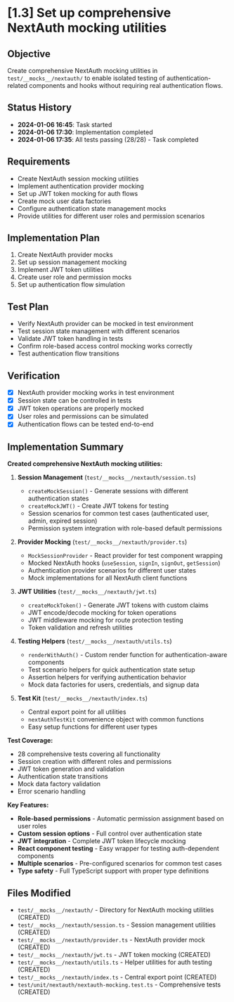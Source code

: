 # [1.3] Set up comprehensive NextAuth mocking utilities

## Objective
Create comprehensive NextAuth mocking utilities in `test/__mocks__/nextauth/` to enable isolated testing of authentication-related components and hooks without requiring real authentication flows.

## Status History
- **2024-01-06 16:45**: Task started
- **2024-01-06 17:30**: Implementation completed
- **2024-01-06 17:35**: All tests passing (28/28) - Task completed

## Requirements
- Create NextAuth session mocking utilities
- Implement authentication provider mocking
- Set up JWT token mocking for auth flows
- Create mock user data factories
- Configure authentication state management mocks
- Provide utilities for different user roles and permission scenarios

## Implementation Plan

1. Create NextAuth provider mocks
2. Set up session management mocking
3. Implement JWT token utilities
4. Create user role and permission mocks
5. Set up authentication flow simulation

## Test Plan

- Verify NextAuth provider can be mocked in test environment
- Test session state management with different scenarios
- Validate JWT token handling in tests
- Confirm role-based access control mocking works correctly
- Test authentication flow transitions

## Verification

- [x] NextAuth provider mocking works in test environment
- [x] Session state can be controlled in tests
- [x] JWT token operations are properly mocked
- [x] User roles and permissions can be simulated
- [x] Authentication flows can be tested end-to-end

## Implementation Summary

**Created comprehensive NextAuth mocking utilities:**

1. **Session Management** (`test/__mocks__/nextauth/session.ts`)
   - `createMockSession()` - Generate sessions with different authentication states
   - `createMockJWT()` - Create JWT tokens for testing
   - Session scenarios for common test cases (authenticated user, admin, expired session)
   - Permission system integration with role-based default permissions

2. **Provider Mocking** (`test/__mocks__/nextauth/provider.ts`)
   - `MockSessionProvider` - React provider for test component wrapping
   - Mocked NextAuth hooks (`useSession`, `signIn`, `signOut`, `getSession`)
   - Authentication provider scenarios for different user states
   - Mock implementations for all NextAuth client functions

3. **JWT Utilities** (`test/__mocks__/nextauth/jwt.ts`)
   - `createMockToken()` - Generate JWT tokens with custom claims
   - JWT encode/decode mocking for token operations
   - JWT middleware mocking for route protection testing
   - Token validation and refresh utilities

4. **Testing Helpers** (`test/__mocks__/nextauth/utils.ts`)
   - `renderWithAuth()` - Custom render function for authentication-aware components
   - Test scenario helpers for quick authentication state setup
   - Assertion helpers for verifying authentication behavior
   - Mock data factories for users, credentials, and signup data

5. **Test Kit** (`test/__mocks__/nextauth/index.ts`)
   - Central export point for all utilities
   - `nextAuthTestKit` convenience object with common functions
   - Easy setup functions for different user types

**Test Coverage:**
- 28 comprehensive tests covering all functionality
- Session creation with different roles and permissions
- JWT token generation and validation
- Authentication state transitions
- Mock data factory validation
- Error scenario handling

**Key Features:**
- **Role-based permissions** - Automatic permission assignment based on user roles
- **Custom session options** - Full control over authentication state
- **JWT integration** - Complete JWT token lifecycle mocking
- **React component testing** - Easy wrapper for testing auth-dependent components
- **Multiple scenarios** - Pre-configured scenarios for common test cases
- **Type safety** - Full TypeScript support with proper type definitions

## Files Modified
- `test/__mocks__/nextauth/` - Directory for NextAuth mocking utilities (CREATED)
- `test/__mocks__/nextauth/session.ts` - Session management utilities (CREATED)
- `test/__mocks__/nextauth/provider.ts` - NextAuth provider mock (CREATED)
- `test/__mocks__/nextauth/jwt.ts` - JWT token mocking (CREATED)
- `test/__mocks__/nextauth/utils.ts` - Helper utilities for auth testing (CREATED)
- `test/__mocks__/nextauth/index.ts` - Central export point (CREATED)
- `test/unit/nextauth/nextauth-mocking.test.ts` - Comprehensive tests (CREATED) 